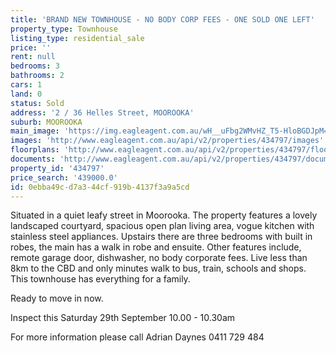 ```yaml
---
title: 'BRAND NEW TOWNHOUSE - NO BODY CORP FEES - ONE SOLD ONE LEFT'
property_type: Townhouse
listing_type: residential_sale
price: ''
rent: null
bedrooms: 3
bathrooms: 2
cars: 1
land: 0
status: Sold
address: '2 / 36 Helles Street, MOOROOKA'
suburb: MOOROOKA
main_image: 'https://img.eagleagent.com.au/wH__uFbg2WMvHZ_T5-HloBGDJpM=/1280x854/smart/https://s3-us-west-2.amazonaws.com/eagleagent-orig/images/6818068/104008505-image-M.jpg'
images: 'http://www.eagleagent.com.au/api/v2/properties/434797/images'
floorplans: 'http://www.eagleagent.com.au/api/v2/properties/434797/floorplans'
documents: 'http://www.eagleagent.com.au/api/v2/properties/434797/documents'
property_id: '434797'
price_search: '439000.0'
id: 0ebba49c-d7a3-44cf-919b-4137f3a9a5cd
---
```

Situated in a quiet leafy street in Moorooka. The property features a lovely landscaped courtyard, spacious open plan living area, vogue kitchen with stainless steel appliances.
Upstairs there are three bedrooms with built in robes, the main has a walk in robe and ensuite.
Other features include, remote garage door, dishwasher, no body corporate fees.
Live less than 8km to the CBD and only minutes walk to bus, train, schools and shops.
This townhouse has everything for a family.

Ready to move in now.

Inspect this Saturday 29th September 10.00 - 10.30am

For more information please call Adrian Daynes 0411 729 484